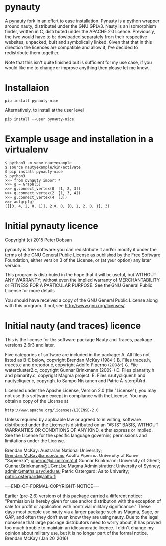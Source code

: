 # pynauty

A pynauty fork in an effort to ease installation. Pynauty is a python wrapper around nauty, distributed under the GNU GPLv3. Nauty is an isomorphism finder, written in C, distributed under the APACHE 2.0 licence. Previously, the two would have to be dowloaded separately from their respective websites, unpacked, built and symbolically linked. Given that that in this direction the licences are compatible and allow it, I've decided to redistribute them together. 

Note that this isn't quite finished but is sufficient for my use case, if you would like me to change or improve anything then please let me know.

# Installaion

```
pip install pynauty-nice
```
Alternatively, to install at the user level 

```
pip install --user pynauty-nice
```

# Example usage and installation in a virtualenv 


``` 
$ python3 -m venv nautyexample
$ source nautyexample/bin/activate
$ pip install pynauty-nice
$ python3
>>> from pynauty import *
>>> g = Graph(5)
>>> g.connect_vertex(0, [1, 2, 3])
>>> g.connect_vertex(2, [1, 3, 4])
>>> g.connect_vertex(4, [3])
>>> autgrp(g)
([[3, 4, 2, 0, 1]], 2.0, 0, [0, 1, 2, 0, 1], 3)
```

# Initial pynauty licence

Copyright (c) 2015 Peter Dobsan

pynauty is free software: you can redistribute it and/or modify it under the terms of the GNU General Public License as published by the Free Software Foundation, either version 3 of the License, or (at your option) any later version.

This program is distributed in the hope that it will be useful, but WITHOUT ANY WARRANTY; without even the implied warranty of MERCHANTABILITY or FITNESS FOR A PARTICULAR PURPOSE. See the GNU General Public License for more details.

You should have received a copy of the GNU General Public License along with this program. If not, see http://www.gnu.org/licenses/.

# Initial nauty  (and traces) licence

This is the license for the software package Nauty and
Traces, package versions 2.6r3 and later.

Five categories of software are included in the package:
A. All files not listed as B-E below, copyright Brendan McKay (1984-)
B. Files traces.h, traces.c and dretodot.c, copyright Adolfo Piperno (2008-)
C. File watercluster2.c, copyright Gunnar Brinkmann (2009-)
D. Files planarity.h and planarity.c, copyright Magma project.
E. Files nautycliquer.h and nautycliquer.c, copyright to Sampo
   Niskanen and Patric Ã–stergÃ¥rd.

Licensed under the Apache License, Version 2.0 (the "License");
you may not use this software except in compliance with the License.
You may obtain a copy of the License at

    http://www.apache.org/licenses/LICENSE-2.0

Unless required by applicable law or agreed to in writing, software
distributed under the License is distributed on an "AS IS" BASIS,
WITHOUT WARRANTIES OR CONDITIONS OF ANY KIND, either express or implied.
See the License for the specific language governing permissions and
limitations under the License.

Brendan McKay: Australian National University; Brendan.McKay@anu.edu.au
Adolfo Piperno: University of Rome "Sapienza"; piperno@di.uniroma1.it
Gunnar Brinkmann: University of Ghent; Gunnar.Brinkmann@UGent.be
Magma Administration: University of Sydney; admin@maths.usyd.edu.au
Patric Ostergard: Aalto Univerity; patric.ostergard@aalto.fi

---END-OF-FORMAL-COPYRIGHT-NOTICE---

Earlier (pre-2.6) versions of this package carried a different
notice: "Permission is hereby given for use and/or distribution
with the exception of sale for profit or application with nontrivial
military significance." These days most people use nauty via a
larger package such as Magma, Sage, or GAP, and often they don't
even know they are using nauty. Due to the legal nonsense that
large package distributors need to worry about, it has proved too
much trouble to maintain an idiosyncratic licence. I didn't change
my opinion about military use, but it is no longer part of the
formal notice. Brendan McKay (Jan 20, 2016)